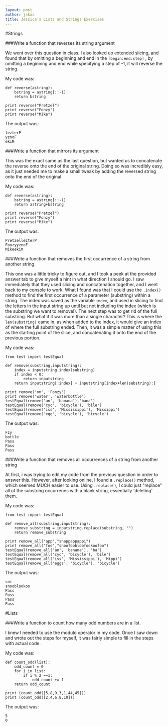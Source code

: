 ```yaml
---
layout: post
author: jskaa
title: Jessica's Lists and Strings Exercises
---
```


#Strings

###Write a function that reverses its string argument

We went over this question in class. I also looked up extended slicing, and found that by omitting a beginning and end in the ```[begin:end:step]``` , by omitting a beginning and end while specifying a step of -1, it will reverse the string. 

My code was:

```
def reverse(astring):
    bstring = astring[::-1]
    return bstring

print reverse("Pretzel")
print reverse("Fonzy")
print reverse("Mike")
```

The output was:

```
lezterP
yznoF
ekiM
```

###Write a function that mirrors its argument

This was the exact same as the last question, but wanted us to concatenate the reverse onto the end of the original string. Doing so was incredibly easy, as it just needed me to make a small tweak by adding the reversed string onto the end of the original.

My code was:

```
def reverse(astring):
    bstring = astring[::-1]
    return astring+bstring 

print reverse("Pretzel")
print reverse("Fonzy")
print reverse("Mike")
```

The output was: 

```
PretzellezterP
FonzyyznoF
MikeekiM
```

###Write a function that removes the first occurrence of a string from another string.

This one was a little tricky to figure out, and I took a peek at the provided answer tab to give myself a hint in what direction I should go. I saw immediately that they used slicing and concatenation together, and I went back to my console to work. What I found was that I could use the ```.index()``` method to find the first occurrence of a parameter (substring) within a string. The index was saved as the variable ```index```, and used in slicing to find the letters in the input string up until but not including the index (which is the substring we want to remove!). The next step was to get rid of the full substring. But what if it was more than a single character? This is where the ```len(substring)``` came in, as when added to the index, it would give an index of where the full substring ended. Then, it was a simple matter of using this as the starting point of the slice, and concatenating it onto the end of the previous portion. 

My code was:

```
from test import testEqual

def remove(substring,inputstring):
    index = inputstring.index(substring)
    if index < 0: 
        return inputstring
    return inputstring[:index] + inputstring[index+len(substring):]

print remove('on', 'Fonzy') 
print remove('water', 'waterbottle')
testEqual(remove('an', 'banana'),'bana')
testEqual(remove('cyc', 'bicycle'), 'bile')
testEqual(remove('iss', 'Mississippi'), 'Missippi')
testEqual(remove('egg', 'bicycle'), 'bicycle')
```

The output was: 

```
Fzy
bottle
Pass
Pass
Pass
```

###Write a function that removes all occurrences of a string from another string

At first, i was trying to edit my code from the previous question in order to answer this. However, after looking online, I found a ```.replace()``` method, which seemed MUCH easier to use. Using ```.replace()```, I could just "replace" all of the substring occurrenes with a blank string, essentially 'deleting' them. 

My code was:

```
from test import testEqual

def remove_all(substring,inputstring):
    remove_substring = inputstring.replace(substring, "")
    return remove_substring

print remove_all("app","snappappappi")
print remove_all("foo","snoofoobloofookoofoo")
testEqual(remove_all('an', 'banana'), 'ba')
testEqual(remove_all('cyc', 'bicycle'), 'bile')
testEqual(remove_all('iss', 'Mississippi'), 'Mippi')
testEqual(remove_all('eggs', 'bicycle'), 'bicycle')
```

The output was:

```
sni
snooblookoo
Pass
Pass
Pass
Pass
```

#Lists

###Write a function to count how many odd numbers are in a list.

I knew I needed to use the modulo operator in my code. Once I saw down and wrote out the steps for myself, it was fairly simple to fill in the steps with actual code. 

My code was: 

```
def count_odd(list):
    odd_count = 0
    for i in list:
        if i % 2 ==1:
            odd_count += 1
    return odd_count

print (count_odd([5,8,9,3,1,44,45])) 
print (count_odd([2,4,6,8,10]))
```

The output was:
```
5
0
```


